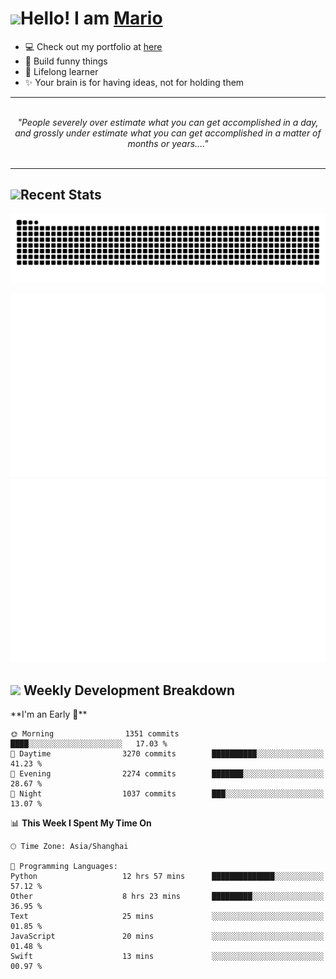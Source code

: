 <h1><a href = "#"><img src="https://media.giphy.com/media/VgCDAzcKvsR6OM0uWg/giphy.gif" width="50"></a><span>Hello! I am <a href="https://github.com/mario1in">Mario</a></span></h1>

- 💻 Check out my portfolio at [here](https://shixiong.name)
- 🔨 Build funny things
- 🚀 Lifelong learner
- ✨ Your brain is for having ideas, not for holding them

<hr/>
<br/>
<div align="center">
<i>"People severely over estimate what you can get accomplished in a day, and grossly under estimate what you can get accomplished in a matter of months or years...." </i>
</div>
<br/>
<hr/>

<h2 align="left">
  <a href="#"><img src="https://emojis.slackmojis.com/emojis/images/1643514389/3643/cool-doge.gif?1643514389" height="30"></a>Recent Stats
</h2>

<picture>
  <source
    media="(prefers-color-scheme: dark)"
    srcset="https://raw.githubusercontent.com/mario1in/mario1in/output/github-contribution-grid-snake-dark.svg"
  />
  <source
    media="(prefers-color-scheme: light)"
    srcset="https://raw.githubusercontent.com/mario1in/mario1in/output/github-contribution-grid-snake.svg"
  />
  <img
    alt="github contribution grid snake animation"
    src="https://raw.githubusercontent.com/mario1in/mario1in/output/github-contribution-grid-snake.svg"
  />
</picture>

![overview](https://raw.githubusercontent.com/mario1in/mario1in/stats-output/generated/overview.svg)
![languages](https://raw.githubusercontent.com/mario1in/mario1in/stats-output/generated/languages.svg)

<h2 align="left">
  <a href="#"><img src="https://emojis.slackmojis.com/emojis/images/1643514062/184/nyancat_big.gif?1643514062" height="30"></a> Weekly Development Breakdown
</h2>
<!--START_SECTION:waka-->
**I'm an Early 🐤** 

```text
🌞 Morning                1351 commits        ████░░░░░░░░░░░░░░░░░░░░░   17.03 % 
🌆 Daytime                3270 commits        ██████████░░░░░░░░░░░░░░░   41.23 % 
🌃 Evening                2274 commits        ███████░░░░░░░░░░░░░░░░░░   28.67 % 
🌙 Night                  1037 commits        ███░░░░░░░░░░░░░░░░░░░░░░   13.07 % 
```


📊 **This Week I Spent My Time On** 

```text
🕑︎ Time Zone: Asia/Shanghai

💬 Programming Languages: 
Python                   12 hrs 57 mins      ██████████████░░░░░░░░░░░   57.12 % 
Other                    8 hrs 23 mins       █████████░░░░░░░░░░░░░░░░   36.95 % 
Text                     25 mins             ░░░░░░░░░░░░░░░░░░░░░░░░░   01.85 % 
JavaScript               20 mins             ░░░░░░░░░░░░░░░░░░░░░░░░░   01.48 % 
Swift                    13 mins             ░░░░░░░░░░░░░░░░░░░░░░░░░   00.97 % 
```


<!--END_SECTION:waka-->

